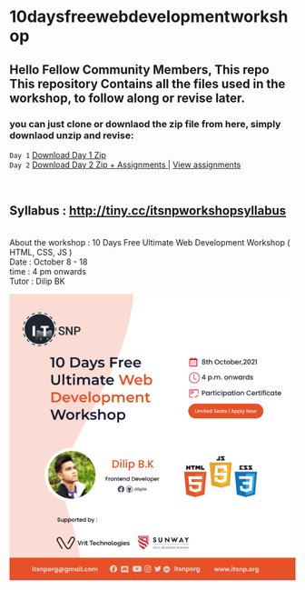 # 10daysfreewebdevelopmentworkshop

## Hello Fellow Community Members, This repo This repository Contains all the files used in the workshop, to follow along or revise later. 

### you can just clone or downlaod the zip file from here, simply downlaod unzip and revise:
`Day 1` [Download Day 1 Zip](https://github.com/whoissubedibibek/10daysfreewebdevelopmentworkshop/raw/main/day_1/day_1.zip) <br/>
`Day 2` [Download Day 2 Zip + Assignments ](day_2_class_and_assignments.zip) |  [View assignments](day_2/Day2_README.md)

<br/>

## Syllabus : http://tiny.cc/itsnpworkshopsyllabus
<br/>
About the workshop : 10 Days Free Ultimate Web Development Workshop ( HTML, CSS, JS )<br/>
Date : October 8 - 18<br/>
time : 4 pm onwards<br/>
Tutor : Dilip BK <br/>

![workshop graphics](/Workshopgraphics.png)
